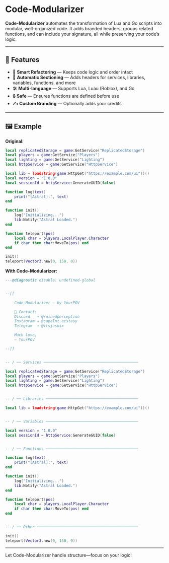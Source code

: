 # Code-Modularizer

**Code-Modularizer** automates the transformation of Lua and Go scripts into modular, well-organized code. It adds branded headers, groups related functions, and can include your signature, all while preserving your code’s logic.

---

## 🚀 Features

- 🧠 **Smart Refactoring** — Keeps code logic and order intact
- 🧩 **Automatic Sectioning** — Adds headers for services, libraries, variables, functions, and more
- 🛠 **Multi-language** — Supports Lua, Luau (Roblox), and Go
- 🔒 **Safe** — Ensures functions are defined before use
- ✍️ **Custom Branding** — Optionally adds your credits

---

## 🖼️ Example

**Original:**
```lua
local replicatedStorage = game:GetService("ReplicatedStorage")
local players = game:GetService("Players")
local lighting = game:GetService("Lighting")
local httpService = game:GetService("HttpService")

local lib = loadstring(game:HttpGet("https://example.com/ui"))()
local version = "1.0.0"
local sessionId = httpService:GenerateGUID(false)

function log(text)
	print("[Astral]:", text)
end

function init()
	log("Initializing...")
	lib:Notify("Astral Loaded.")
end

function teleport(pos)
	local char = players.LocalPlayer.Character
	if char then char:MoveTo(pos) end
end

init()
teleport(Vector3.new(0, 150, 0))

```

**With Code-Modularizer:**
```lua
---@diagnostic disable: undefined-global


--[[

	Code-Modularizer — by YourPOV

	🔗 Contact:
	Discord   → @ruinedperception
	Instagram → @capalot.ecstasy
	Telegram  → @itsjusnix

	Much love,
	— YourPOV

--]]


-- / ── Services ──────────────────────────────────────────

local replicatedStorage = game:GetService("ReplicatedStorage")
local players = game:GetService("Players")
local lighting = game:GetService("Lighting")
local httpService = game:GetService("HttpService")


-- / ── Libraries ─────────────────────────────────────────

local lib = loadstring(game:HttpGet("https://example.com/ui"))()


-- / ── Variables ─────────────────────────────────────────

local version = "1.0.0"
local sessionId = httpService:GenerateGUID(false)


-- / ── Functions ─────────────────────────────────────────

function log(text)
	print("[Astral]:", text)
end

function init()
	log("Initializing...")
	lib:Notify("Astral Loaded.")
end

function teleport(pos)
	local char = players.LocalPlayer.Character
	if char then char:MoveTo(pos) end
end


-- / ── Other ─────────────────────────────────────────────

init()
teleport(Vector3.new(0, 150, 0))

```

---

Let Code-Modularizer handle structure—focus on your logic!
